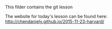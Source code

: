 This filder contains the git lesson

The website for today's lesson can be found here: http://chendaniely.github.io/2015-11-23-harvard/
